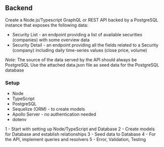 ## Backend
Create a Node.js/Typescript GraphQL or REST API backed by a PostgreSQL instance that exposes the following data:

- Security List - an endpoint providing a list of available securities (companies) with some overview data
- Security Detail - an endpoint providing all the fields related to a Security (company) including daily time-series values (close price, volume)

*Note*:
The source of the data served by the API should always be PostgreSQL
Use the attached data.json file as seed data for the PostgreSQL database

### Setup

- Node
- TypeScript
- PostgreSQL
- Sequelize (ORM) - to create models
- Apollo Server - no authentication needed
- dotenv

1 - Start with setting up Node/TypeScript and Database
2 - Create models for Database and establish relationships
3 - Seed data to Database
4 - For the API, implement queries and resolvers
5 - Error, Validation, Testing